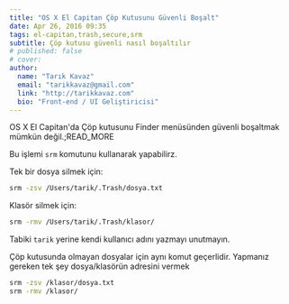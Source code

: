 ```yaml
---
title: "OS X El Capitan Çöp Kutusunu Güvenli Boşalt"
date: Apr 26, 2016 09:35
tags: el-capitan,trash,secure,srm
subtitle: Çöp kutusu güvenli nasıl boşaltılır
# published: false
# cover:
author:
  name: "Tarık Kavaz"
  email: "tarikkavaz@gmail.com"
  link: "http://tarikkavaz.com"
  bio: "Front-end / UI Geliştiricisi"
---
```

OS X El Capitan'da Çöp kutusunu Finder menüsünden güvenli boşaltmak mümkün değil.;READ_MORE

Bu işlemi `srm` komutunu kullanarak yapabilirz.

Tek bir dosya silmek için:

```bash
srm -zsv /Users/tarik/.Trash/dosya.txt
```

Klasör silmek için:

```bash
srm -rmv /Users/tarik/.Trash/klasor/
```

Tabiki `tarik` yerine kendi kullanıcı adını yazmayı unutmayın.

Çöp kutusunda olmayan dosyalar için aynı komut geçerlidir. Yapmanız gereken tek şey dosya/klasörün adresini vermek

```bash
srm -zsv /klasor/dosya.txt
srm -rmv /klasor/
```
